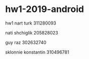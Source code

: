 # hw1-2019-android
hw1
nart turk             311280093

nati shchiglik        205828023

guy raz               302632740

sklonnie konstantin   310496781

